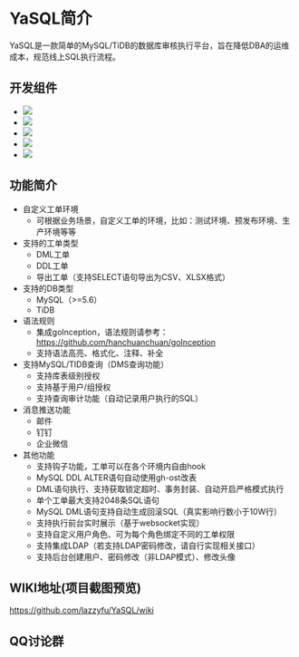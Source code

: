 # YaSQL简介
YaSQL是一款简单的MySQL/TiDB的数据库审核执行平台，旨在降低DBA的运维成本，规范线上SQL执行流程。

## 开发组件
* ![](https://img.shields.io/static/v1?label=Python&message=3.7&color=green&?style=for-the-badge)
* ![](https://img.shields.io/static/v1?label=Vue&message=Ant_Design_Vue&color=green&?style=for-the-badge)
* ![](https://img.shields.io/static/v1?label=Django&message=Djangorestframework&color=green&?style=for-the-badge)
* ![](https://img.shields.io/static/v1?label=Jwt&message=Djangorestframework_jwt&color=green&?style=for-the-badge)
* ![](https://img.shields.io/static/v1?label=Celery&message=4&color=green&?style=for-the-badge) 

## 功能简介
* 自定义工单环境
  * 可根据业务场景，自定义工单的环境，比如：测试环境、预发布环境、生产环境等等
* 支持的工单类型
  * DML工单
  * DDL工单
  * 导出工单（支持SELECT语句导出为CSV、XLSX格式）
* 支持的DB类型
  * MySQL（>=5.6）
  * TiDB
* 语法规则
  * 集成goInception，语法规则请参考：https://github.com/hanchuanchuan/goInception
  * 支持语法高亮、格式化、注释、补全
* 支持MySQL/TIDB查询（DMS查询功能）
  * 支持库表级别授权
  * 支持基于用户/组授权
  * 支持查询审计功能（自动记录用户执行的SQL）
* 消息推送功能
  * 邮件
  * 钉钉
  * 企业微信
* 其他功能
  * 支持钩子功能，工单可以在各个环境内自由hook
  * MySQL DDL ALTER语句自动使用gh-ost改表
  * DML语句执行、支持获取锁定超时、事务封装、自动开启严格模式执行
  * 单个工单最大支持2048条SQL语句
  * MySQL DML语句支持自动生成回滚SQL（真实影响行数小于10W行）
  * 支持执行前台实时展示（基于websocket实现）
  * 支持自定义用户角色、可为每个角色绑定不同的工单权限
  * 支持集成LDAP（若支持LDAP密码修改，请自行实现相关接口）
  * 支持后台创建用户、密码修改（非LDAP模式）、修改头像
  
## WIKI地址(项目截图预览)
https://github.com/lazzyfu/YaSQL/wiki


## QQ讨论群
<img src="https://github.com/lazzyfu/YaSQL/blob/master/example_pic/qq.png" alt="" align=center />
